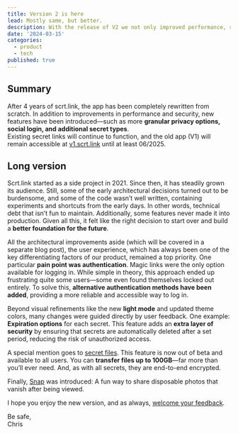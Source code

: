 ```yaml
---
title: Version 2 is here
lead: Mostly same, but better.
description: With the release of V2 we not only improved performance, security and user experience, we also added new features. And, end-to-end encrypted file transfer is generally available.
date: '2024-03-15'
categories:
  - product
  - tech
published: true
---
```


## Summary

After 4 years of scrt.link, the app has been completely rewritten from scratch. In addition to improvements in performance and security, new features have been introduced—such as more **granular privacy options, social login, and additional secret types**.  
Existing secret links will continue to function, and the old app (V1) will remain accessible at [v1.scrt.link](https://v1.scrt.link) until at least 06/2025.

## Long version

Scrt.link started as a side project in 2021. Since then, it has steadily grown its audience. Still, some of the early architectural decisions turned out to be burdensome, and some of the code wasn’t well written, containing experiments and shortcuts from the early days. In other words, technical debt that isn’t fun to maintain. Additionally, some features never made it into production. Given all this, it felt like the right decision to start over and build a **better foundation for the future**.

All the architectural improvements aside (which will be covered in a separate blog post), the user experience, which has always been one of the key differentiating factors of our product, remained a top priority. One particular **pain point was authentication**. Magic links were the only option available for logging in. While simple in theory, this approach ended up frustrating quite some users—some even found themselves locked out entirely. To solve this, **alternative authentication methods have been added**, providing a more reliable and accessible way to log in.

Beyond visual refinements like the new **light mode** and updated theme colors, many changes were guided directly by user feedback. One example: **Expiration options** for each secret. This feature adds an **extra layer of security** by ensuring that secrets are automatically deleted after a set period, reducing the risk of unauthorized access.

A special mention goes to [secret files](/file). This feature is now out of beta and available to all users. You can **transfer files up to 100GB**—far more than you’ll ever need. And, as with all secrets, they are end-to-end encrypted.

Finally, [Snap](/snap) was introduced: A fun way to share disposable photos that vanish after being viewed.

I hope you enjoy the new version, and as always, [welcome your feedback](/contact).

Be safe,  
Chris
